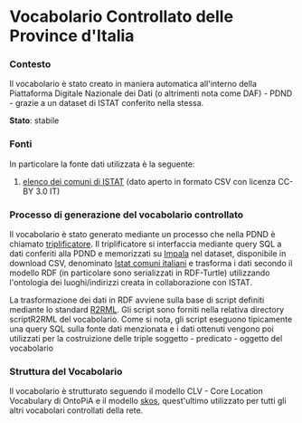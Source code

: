 # Vocabolario Controllato delle Province d'Italia

### Contesto
Il vocabolario è stato creato in maniera automatica all'interno della Piattaforma Digitale Nazionale dei Dati (o altrimenti nota come DAF) - PDND - grazie a un dataset di ISTAT conferito nella stessa.

**Stato**: stabile

### Fonti
In particolare la fonte dati utilizzata è la seguente:

1. [elenco dei comuni di ISTAT](https://www.istat.it/storage/codici-unita-amministrative/Elenco-comuni-italiani.csv) (dato aperto in formato CSV con licenza CC-BY 3.0 IT)

### Processo di generazione del vocabolario controllato
Il vocabolario è stato generato mediante un processo che nella PDND è chiamato [triplificatore](https://github.com/italia/daf-semantic-triplifier).
Il triplificatore si interfaccia mediante query SQL a dati conferiti alla PDND e memorizzati su [Impala](https://impala.apache.org/) nel dataset, disponibile in download CSV, denominato [Istat comuni italiani](https://dataportal.daf.teamdigitale.it/#/dataset/istat_comuni_italiani) e trasforma i dati secondo il modello RDF (in particolare sono serializzati in RDF-Turtle) utilizzando l'ontologia dei luoghi/indirizzi creata in collaborazione con ISTAT.

La trasformazione dei dati in RDF avviene sulla base di script definiti mediante lo standard [R2RML](https://www.w3.org/TR/r2rml/).
Gli script sono forniti nella relativa directory scriptR2RML del vocabolario.
Come si nota, gli script eseguono tipicamente una query SQL sulla fonte dati menzionata e i dati ottenuti vengono poi utilizzati per la costruizione delle triple soggetto - predicato - oggetto del vocabolario



### Struttura del Vocabolario
Il vocabolario è strutturato seguendo il modello CLV - Core Location Vocabulary di OntoPiA e il modello [skos](http://www.w3.org/2004/02/skos/core#), quest'ultimo utilizzato per tutti gli altri vocabolari controllati della rete.
